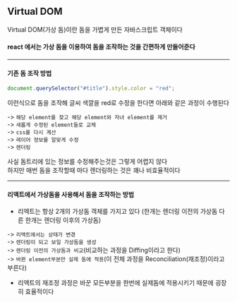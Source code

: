 ## Virtual DOM

Virtual DOM(가상 돔)이란 돔을 가볍게 만든 자바스크립트 객체이다

#### react 에서는 가상 돔을 이용하여 돔을 조작하는 것을 간편하게 만들어준다

<hr>

#### 기존 돔 조작 방법

```js
document.querySelector("#title").style.color = "red";
```

이런식으로 돔을 조작해 글씨 색깔을 red로 수정을 한다면 아래와 같은 과정이 수행된다

-> `해당 element를 찾고 해당 element와 자녀 element를 제거`<br>
-> `새롭게 수정된 element들로 교체` <br>
-> `css를 다시 계산` <br>
-> `레이어 정보를 알맞게 수정`<br>
-> `렌더링`

사실 돔트리에 있는 정보를 수정해주는것은 그렇게 어렵지 않다<br>
하지만 매번 돔을 조작할때 마다 렌더링하는 것은 꽤나 비효율적이다

<hr>

#### 리액트에서 가상돔을 사용해서 돔을 조작하는 방법

- 리엑트는 항상 2개의 가상돔 객체를 가지고 있다 (한개는 렌더링 이전의 가상돔 다른 한개는 렌더링 이후의 가상돔)

-> `리액트에서는 상태가 변경`<br>
-> `렌더링이 되고 보일 가상돔을 생성`<br>
-> `렌더링 이전의 가상돔과 비교`(비교하는 과정을 Diffing이라고 한다) <br>
-> `바뀐 element부분만 실제 돔에 적용`(이 전체 과정을 Reconciliation(재조정)이라고 부른다)

- 리액트의 재조정 과정은 바꾼 모든부분을 한번에 실제돔에 적용시키기 때문에 굉장히 효율적이다
